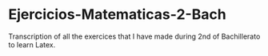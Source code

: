 # Ejercicios-Matematicas-2-Bach
Transcription of all the exercices that I have made during 2nd of Bachillerato to learn Latex.
